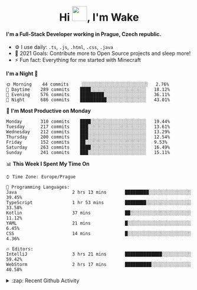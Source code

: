 <h1 align="center">Hi <img src="https://raw.githubusercontent.com/MrWakeCZ/MrWakeCZ/master/Hi.gif" width="40px" />, I'm Wake</h1>

#### I'm a Full-Stack Developer working in Prague, Czech republic.
- ⚙️ I use daily: `.ts`, `.js`, `.html`, `.css`, `.java`
- 🥅 2021 Goals: Contribute more to Open Source projects and sleep more!
- ⚡ Fun fact: Everything for me started with Minecraft

<!--START_SECTION:waka-->
**I'm a Night 🦉** 

```text
🌞 Morning    44 commits     ░░░░░░░░░░░░░░░░░░░░░░░░░   2.76% 
🌆 Daytime    289 commits    ████░░░░░░░░░░░░░░░░░░░░░   18.12% 
🌃 Evening    576 commits    █████████░░░░░░░░░░░░░░░░   36.11% 
🌙 Night      686 commits    ██████████░░░░░░░░░░░░░░░   43.01%

```
📅 **I'm Most Productive on Monday** 

```text
Monday       310 commits    ████░░░░░░░░░░░░░░░░░░░░░   19.44% 
Tuesday      217 commits    ███░░░░░░░░░░░░░░░░░░░░░░   13.61% 
Wednesday    212 commits    ███░░░░░░░░░░░░░░░░░░░░░░   13.29% 
Thursday     200 commits    ███░░░░░░░░░░░░░░░░░░░░░░   12.54% 
Friday       152 commits    ██░░░░░░░░░░░░░░░░░░░░░░░   9.53% 
Saturday     263 commits    ████░░░░░░░░░░░░░░░░░░░░░   16.49% 
Sunday       241 commits    ███░░░░░░░░░░░░░░░░░░░░░░   15.11%

```


📊 **This Week I Spent My Time On** 

```text
⌚︎ Time Zone: Europe/Prague

💬 Programming Languages: 
Java                     2 hrs 13 mins       █████████░░░░░░░░░░░░░░░░   39.45% 
TypeScript               1 hr 53 mins        ████████░░░░░░░░░░░░░░░░░   33.58% 
Kotlin                   37 mins             ██░░░░░░░░░░░░░░░░░░░░░░░   11.12% 
YAML                     21 mins             █░░░░░░░░░░░░░░░░░░░░░░░░   6.45% 
CSS                      14 mins             █░░░░░░░░░░░░░░░░░░░░░░░░   4.36%

🔥 Editors: 
IntelliJ                 3 hrs 21 mins       ██████████████░░░░░░░░░░░   59.42% 
WebStorm                 2 hrs 17 mins       ██████████░░░░░░░░░░░░░░░   40.58%

```


<!--END_SECTION:waka-->

<details>
  <summary>:zap: Recent Github Activity</summary>

<!--START_SECTION:activity-->
1. ❌ Closed PR [#15](https://github.com/craftmania-cz/craftmanager/pull/15) in [craftmania-cz/craftmanager](https://github.com/craftmania-cz/craftmanager)
2. 🎉 Merged PR [#11](https://github.com/craftmania-cz/craftapi/pull/11) in [craftmania-cz/craftapi](https://github.com/craftmania-cz/craftapi)
3. 🎉 Merged PR [#89](https://github.com/waked-cz/corgi/pull/89) in [waked-cz/corgi](https://github.com/waked-cz/corgi)
4. 🎉 Merged PR [#2](https://github.com/craftmania-cz/craftcore/pull/2) in [craftmania-cz/craftcore](https://github.com/craftmania-cz/craftcore)
5. 🎉 Merged PR [#7](https://github.com/craftmania-cz/craftlobby/pull/7) in [craftmania-cz/craftlobby](https://github.com/craftmania-cz/craftlobby)
<!--END_SECTION:activity-->

</details>
